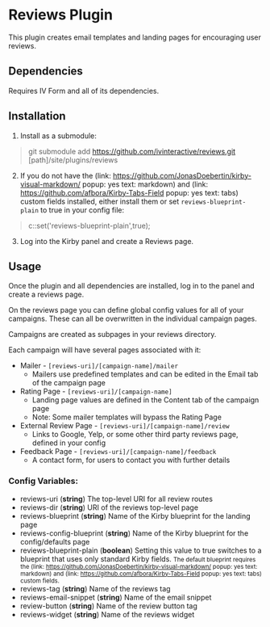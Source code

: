 # Reviews Plugin

This plugin creates email templates and landing pages for encouraging user reviews.

## Dependencies
Requires IV Form and all of its dependencies.

## Installation

1. Install as a submodule:
> git submodule add https://github.com/ivinteractive/reviews.git [path]/site/plugins/reviews

2. If you do not have the (link: https://github.com/JonasDoebertin/kirby-visual-markdown/ popup: yes text: markdown) and (link: https://github.com/afbora/Kirby-Tabs-Field popup: yes text: tabs) custom fields installed, either install them or set `reviews-blueprint-plain` to true in your config file:
> c::set('reviews-blueprint-plain',true);

3. Log into the Kirby panel and create a Reviews page.

## Usage

Once the plugin and all dependencies are installed, log in to the panel and create a reviews page.

On the reviews page you can define global config values for all of your campaigns. These can all be overwritten in the individual campaign pages.

Campaigns are created as subpages in your reviews directory.

Each campaign will have several pages associated with it:
- Mailer - `[reviews-uri]/[campaign-name]/mailer`
  - Mailers use predefined templates and can be edited in the Email tab of the campaign page
- Rating Page - `[reviews-uri]/[campaign-name]`
  - Landing page values are defined in the Content tab of the campaign page
  - Note: Some mailer templates will bypass the Rating Page
- External Review Page - `[reviews-uri]/[campaign-name]/review`
  - Links to Google, Yelp, or some other third party reviews page, defined in your config
- Feedback Page - `[reviews-uri]/[campaign-name]/feedback`
  - A contact form, for users to contact you with further details

### Config Variables:
- reviews-uri (**string**)
  The top-level URI for all review routes
- reviews-dir (**string**)
  URI of the reviews top-level page
- reviews-blueprint (**string**)
  Name of the Kirby blueprint for the landing page
- reviews-config-blueprint (**string**)
  Name of the Kirby blueprint for the config/defaults page
- reviews-blueprint-plain (**boolean**)
  Setting this value to true switches to a blueprint that uses only standard Kirby fields.
  <small>The default blueprint requires the (link: https://github.com/JonasDoebertin/kirby-visual-markdown/ popup: yes text: markdown) and (link: https://github.com/afbora/Kirby-Tabs-Field popup: yes text: tabs) custom fields.</small>
- reviews-tag (**string**)
  Name of the reviews tag
- reviews-email-snippet (**string**)
  Name of the email snippet
- review-button (**string**)
  Name of the review button tag
- reviews-widget (**string**)
  Name of the reviews widget
